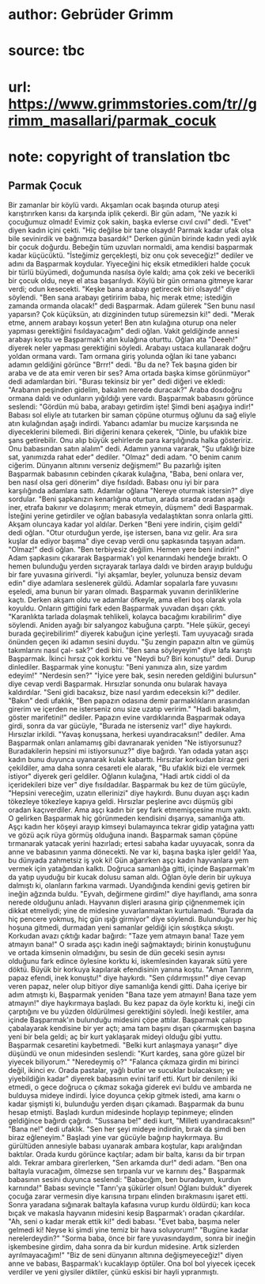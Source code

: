 # author: Gebrüder Grimm
# source: tbc
# url: https://www.grimmstories.com/tr//grimm_masallari/parmak_cocuk
# note: copyright of translation tbc

## Parmak Çocuk 

Bir zamanlar bir köylü vardı. Akşamları ocak başında oturup ateşi
karıştırırken karısı da karşında iplik çekerdi.
Bir gün adam, "Ne yazık ki çocuğumuz olmadı! Evimiz çok sakin, başka
evlerse cıvıl cıvıl" dedi.
"Evet" diyen kadın içini çekti. "Hiç değilse bir tane olsaydı! Parmak
kadar ufak olsa bile sevinirdik ve bağrımıza basardık!"
Derken günün birinde kadın yedi aylık bir çocuk doğurdu. Bebeğin tüm
uzuvları normaldi, ama kendisi başparmak kadar küçücüktü.
"İsteğimiz gerçekleşti, biz onu çok seveceğiz!" dediler ve adını da
Başparmak koydular. Yiyeceğini hiç eksik etmedikleri halde çocuk bir
türlü büyümedi, doğumunda nasılsa öyle kaldı; ama çok zeki ve becerikli
bir çocuk oldu, neye el atsa başarılıydı.
Köylü bir gün ormana gitmeye karar verdi; odun kesecekti. "Keşke bana
arabayı getirecek biri olsaydı!" diye söylendi.
"Ben sana arabayı getiririm baba, hiç merak etme; istediğin zamanda
ormanda olacak!" dedi Başparmak.
Adam gülerek "Sen bunu nasıl yaparsın? Çok küçüksün, atı dizgininden
tutup süremezsin ki!" dedi.
"Merak etme, annem arabayı koşsun yeter! Ben atın kulağına oturup ona
neler yapması gerektiğini fısıldayacağım" dedi oğlan.
Vakit geldiğinde annesi arabayı koştu ve Başparmak'ı atın kulağına
oturttu. Oğlan ata "Deeeh!" diyerek neler yapması gerektiğini söyledi.
Arabayı ustaca kullanarak doğru yoldan ormana vardı.
Tam ormana giriş yolunda oğlan iki tane yabancı adamın geldiğini görünce
"Brrr!" dedi.
"Bu da ne? Tek başına giden bir araba ve de ata emir veren bir ses? Ama
ortada başka kimse görünmüyor" dedi adamlardan biri.
"Burası tekinsiz bir yer" dedi diğeri ve ekledi: "Arabanın peşinden
gidelim, bakalım nerede duracak?"
Araba dosdoğru ormana daldı ve odunların yığıldığı yere vardı. Başparmak
babasını görünce seslendi: "Gördün mü baba, arabayı getirdim işte!
Şimdi beni aşağıya indir!"
Babası sol eliyle atı tutarken bir saman çöpüne oturmuş oğlunu da sağ
eliyle atın kulağından aşağı indirdi. Yabancı adamlar bu mucize
karşısında ne diyeceklerini bilemedi.
Biri diğerini kenara çekerek, "Dinle, bu ufaklık bize şans getirebilir.
Onu alıp büyük şehirlerde para karşılığında halka gösteririz. Onu
babasından satın alalım" dedi.
Adamın yanına vararak, "Şu ufaklığı bize sat, yanımızda rahat eder"
dediler.
"Olmaz" dedi adam. "O benim canım ciğerim. Dünyanın altınını verseniz
değişmem!"
Bu pazarlığı işiten Başparmak babasının cebinden çıkarak kulağına,
"Baba, beni onlara ver, ben nasıl olsa geri dönerim" diye fısıldadı.
Babası onu iyi bir para karşılığında adamlara sattı. Adamlar oğlana
"Nereye oturmak istersin?" diye sordular.
"Beni şapkanızın kenarlığına oturtun, arada sırada oradan aşağı iner,
etrafa bakınır ve dolaşırım; merak etmeyin, düşmem" dedi Başparmak.
İsteğini yerine getirdiler ve oğlan babasıyla vedalaştıktan sonra
onlarla gitti.
Akşam oluncaya kadar yol aldılar. Derken "Beni yere indirin, çişim
geldi" dedi oğlan.
"Otur oturduğun yerde, işe istersen, bana vız gelir. Ara sıra kuşlar da
ediyor başıma" diye cevap verdi onu şapkasında taşıyan adam.
"Olmaz!" dedi oğlan. "Ben terbiyesiz değilim. Hemen yere beni
indirin!"
Adam şapkasını çıkararak Başparmak'ı yol kenarındaki hendeğe bıraktı. O
hemen bulunduğu yerden sıçrayarak tarlaya daldı ve birden arayıp bulduğu
bir fare yuvasına giriverdi.
"İyi akşamlar, beyler, yolunuza bensiz devam edin" diye adamlara
seslenerek güldü.
Adamlar sopalarla fare yuvasını eşeledi, ama bunun bir yararı olmadı.
Başparmak yuvanın derinliklerine kaçtı. Derken akşam oldu ve adamlar
öfkeyle, ama elleri boş olarak yola koyuldu.
Onların gittiğini fark eden Başparmak yuvadan dışarı çıktı. "Karanlıkta
tarlada dolaşmak tehlikeli, kolayca bacağımı kırabilirim" diye
söylendi.
Aniden ayağı bir salyangoz kabuğuna çarptı. "Hele şükür, geceyi burada
geçirebilirim!" diyerek kabuğun içine yerleşti. Tam uyuyacağı sırada
önünden geçen iki adamın sesini duydu.
"Şu zengin papazın altın ve gümüş takımlarını nasıl çal- sak?" dedi
biri.
"Ben sana söyleyeyim" diye lafa karıştı Başparmak.
İkinci hırsız çok korktu ve "Neydi bu? Biri konuştu!" dedi.
Durup dinlediler. Başparmak yine konuştu: "Beni yanınıza alın, size
yardım edeyim!"
"Nerdesin sen?"
"İyice yere bak, sesin nereden geldiğini bulursun" diye cevap verdi
Başparmak.
Hırsızlar sonunda onu bularak havaya kaldırdılar. "Seni gidi bacaksız,
bize nasıl yardım edeceksin ki?" dediler.
"Bakın" dedi ufaklık, "Ben papazın odasına demir parmaklıkların
arasından girerim ve içerden ne isterseniz onu size uzatıp veririm."
"Hadi bakalım, göster marifetini!" dediler.
Papazın evine vardıklarında Başparmak odaya girdi, sonra da var gücüyle,
"Burada ne isterseniz var!" diye haykırdı.
Hırsızlar irkildi. "Yavaş konuşsana, herkesi uyandıracaksın!"
dediler.
Ama Başparmak onları anlamamış gibi davranarak yeniden "Ne
istiyorsunuz? Buradakilerin hepsini mi istiyorsunuz?" diye bağırdı.
Yan odada yatan aşçı kadın bunu duyunca uyanarak kulak kabarttı.
Hırsızlar korkudan biraz geri çekildiler, ama daha sonra cesareti ele
alarak, "Bu ufaklık bizi ele vermek istiyor" diyerek geri geldiler.
Oğlanın kulağına, "Hadi artık ciddi ol da içeridekileri bize ver" diye
fısıldadılar.
Başparmak bu kez de tüm gücüyle, "Hepsini vereceğim, uzatın
ellerinizi" diye haykırdı.
Bunu duyan aşçı kadın tökezleye tökezleye kapıya geldi. Hırsızlar
peşlerine avcı düşmüş gibi oradan kaçıverdiler. Ama aşçı kadın bir şey
fark etmemişçesine mum yaktı. O gelirken Başparmak hiç görünmeden
kendisini dışarıya, samanlığa attı. Aşçı kadın her köşeyi arayıp kimseyi
bulamayınca tekrar gidip yatağına yattı ve gözü açık rüya görmüş
olduğuna inandı.
Başparmak saman çöpüne tırmanarak yatacak yerini hazırladı; ertesi
sabaha kadar uyuyacak, sonra da anne ve babasının yanma dönecekti. Ne
var ki, başına başka işler geldi!
Yaa, bu dünyada zahmetsiz iş yok ki!
Gün ağarırken aşçı kadın hayvanlara yem vermek için yatağından kalktı.
Doğruca samanlığa gitti, içinde Başparmak'm da yatıp uyuduğu bir kucak
dolusu saman aldı. Oğlan öyle derin bir uykuya dalmıştı ki, olanların
farkına varmadı. Uyandığında kendini geviş getiren bir ineğin ağzında
buldu.
"Eyvah, değirmene girdim!" diye hayıflandı, ama sonra nerede olduğunu
anladı. Hayvanın dişleri arasına girip çiğnenmemek için dikkat
etmeliydi; yine de midesine yuvarlanmaktan kurtulamadı. "Burada da hiç
pencere yokmuş, hiç gün ışığı girmiyor" diye söylendi.
Bulunduğu yer hiç hoşuna gitmedi, durmadan yeni samanlar geldiği için
sıkıştıkça sıkıştı. Korkudan avazı çıktığı kadar bağırdı: "Taze yem
atmayın bana! Taze yem atmayın bana!"
O sırada aşçı kadın ineği sağmaktaydı; birinin konuştuğunu ve ortada
kimsenin olmadığını, bu sesin de dün geceki sesin aynısı olduğunu fark
edince öylesine korktu ki, iskemlesinden kayarak sütü yere döktü. Büyük
bir korkuya kapılarak efendisinin yanına koştu. "Aman Tanrım, papaz
efendi, inek konuştu!" diye haykırdı.
"Sen çıldırmışsın!" diye cevap veren papaz, neler olup bitiyor diye
samanlığa kendi gitti.
Daha içeriye bir adım atmıştı ki, Başparmak yeniden "Bana taze yem
atmayın! Bana taze yem atmayın!" diye haykırmaya başladı.
Bu kez papaz da öyle korktu ki, ineği cin çarptığını ve bu yüzden
öldürülmesi gerektiğini söyledi.
İneği kestiler, ama içinde Başparmak'ın bulunduğu midesini çöpe
attılar. Başparmak çalışıp çabalayarak kendisine bir yer açtı; ama tam
başını dışarı çıkarmışken başına yeni bir bela geldi; aç bir kurt
yaklaşarak mideyi olduğu gibi yuttu. Başparmak cesaretini kaybetmedi.
"Belki kurt anlaşmaya yanaşır" diye düşündü ve onun midesinden
seslendi: "Kurt kardeş, sana göre güzel bir yiyecek biliyorum."
"Neredeymiş o?"
"Falanca çıkmaza girdin mi birinci değil, ikinci ev. Orada pastalar,
yağlı butlar ve sucuklar bulacaksın; ye yiyebildiğin kadar" diyerek
babasının evini tarif etti.
Kurt bir denileni iki etmedi, o gece doğruca o çıkmaz sokağa giderek evi
buldu ve ambarda ne bulduysa mideye indirdi. İyice doyunca çekip gitmek
istedi, ama karnı o kadar şişmişti ki, bulunduğu yerden dışarı
çıkamadı.
Başparmak da bunu hesap etmişti. Başladı kurdun midesinde hoplayıp
tepinmeye; elinden geldiğince bağırdı çağırdı.
"Sussana be!" dedi kurt, "Milleti uyandıracaksın!"
"Bana ne!" dedi ufaklık. "Sen her şeyi mideye indirdin, bırak da
şimdi ben biraz eğleneyim."
Başladı yine var gücüyle bağırıp haykırmaya. Bu gürültüden annesiyle
babası uyanarak ambara koştular, kapı aralığından baktılar. Orada kurdu
görünce kaçtılar; adam bir balta, karısı da bir tırpan aldı.
Tekrar ambara girerlerken, "Sen arkamda dur!" dedi adam. "Ben ona
baltayla vuracağım, ölmezse sen tırpanla vur ve karnını deş."
Başparmak babasının sesini duyunca seslendi: "Babacığım, ben buradayım,
kurdun karnında!"
Babası sevinçle "Tanrı'ya şükürler olsun! Oğlanı bulduk" diyerek
çocuğa zarar vermesin diye karısına tırpanı elinden bırakmasını işaret
etti. Sonra yaradana sığınarak baltayla kafasına vurup kurdu öldürdü;
karı koca bıçak ve makasla hayvanın midesini kesip Başparmak'ı oradan
çıkardılar.
"Ah, seni o kadar merak ettik ki!" dedi babası.
"Evet baba, başıma neler gelmedi ki! Neyse ki şimdi yine temiz bir hava
soluyorum!"
"Bugüne kadar nerelerdeydin?"
"Sorma baba, önce bir fare yuvasındaydım, sonra bir ineğin işkembesine
girdim, daha sonra da bir kurdun midesine. Artık sizlerden
ayrılmayacağım!"
"Biz de seni dünyanın altınına değişmeyeceğiz!" diyen anne ve babası,
Başparmak'ı kucaklayıp öptüler. Ona bol bol yiyecek içecek verdiler ve
yeni giysiler diktiler, çünkü eskisi bir hayli yıpranmıştı.
